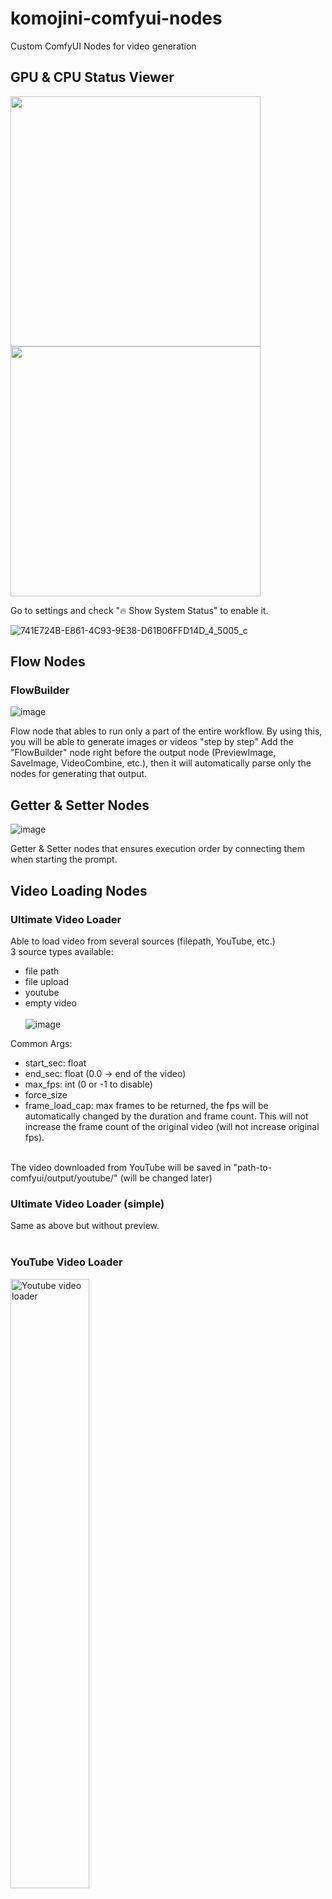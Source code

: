 # komojini-comfyui-nodes
Custom ComfyUI Nodes for video generation

## GPU & CPU Status Viewer
<p float="left">
  <img src="https://github.com/komojini/komojini-comfyui-nodes/assets/118584718/64954343-d75f-4510-8664-1fafdd40a83d" height="400" />
  <img src="https://github.com/komojini/komojini-comfyui-nodes/assets/118584718/5d61b82f-58a8-4309-a58d-8bdc764adcb9" height="400" />
</p>


Go to settings and check "🔥 Show System Status" to enable it.

![741E724B-E861-4C93-9E38-D61B06FFD14D_4_5005_c](https://github.com/komojini/komojini-comfyui-nodes/assets/118584718/089ea987-9a6d-4868-bad4-f7f44e2bc85b)


## Flow Nodes
### FlowBuilder
![image](https://github.com/komojini/komojini-comfyui-nodes/assets/118584718/97d7e0f0-7ed2-44af-929a-35e6cf3aa622)

Flow node that ables to run only a part of the entire workflow.
By using this, you will be able to generate images or videos "step by step"
Add the "FlowBuilder" node right before the output node (PreviewImage, SaveImage, VideoCombine, etc.), then it will automatically parse only the nodes for generating that output.

## Getter & Setter Nodes
![image](https://github.com/komojini/komojini-comfyui-nodes/assets/118584718/a01be34e-f8df-4e6f-9364-d9b26de1a097)

Getter & Setter nodes that ensures execution order by connecting them when starting the prompt.

## Video Loading Nodes
### Ultimate Video Loader
Able to load video from several sources (filepath, YouTube, etc.)<br>
3 source types available: 
- file path
- file upload
- youtube
- empty video
<br><br>
![image](https://github.com/komojini/komojini-comfyui-nodes/assets/118584718/c2c27476-45e8-462f-a714-3150df1bb633)


Common Args:
- start_sec: float
- end_sec: float (0.0 -> end of the video)
- max_fps: int (0 or -1 to disable)
- force_size
- frame_load_cap: max frames to be returned, the fps will be automatically changed by the duration and frame count. This will not increase the frame count of the original video (will not increase original fps).
<br>
The video downloaded from YouTube will be saved in "path-to-comfyui/output/youtube/" (will be changed later)
<br>

### Ultimate Video Loader (simple)
Same as above but without preview.
<br><br>
### YouTube Video Loader
<img width="50%" alt="Youtube video loader" src="https://github.com/komojini/komojini-comfyui-nodes/assets/118584718/65142191-f7e9-4341-ba47-4226b31451fd"><br>
Able to load and extract video from youtube.

Args:
- Common Args Above...
- output_dir (optional): defaults to "path-to-comfyui/output/youtube/"

## Others
### Image Merger
Able to merge 2 images or videos side by side.
Useful to see the results of img2img or vid2vid.

divide_points: 2 points that creates a line to be splitted.
One point will be like (x, y) and the points should be seperated by ";".
for "x" and "y", you can use int (pixel) or with %.
e.g. 
- (50%, 0);(50%, 100%) -> split by vertical line in the center
- (0%, 50%);(100%, 50%) -> split by horizontal line in the center
- (40%, 0);(70%, 100%) ->

<img width="80%" src="https://github.com/komojini/komojini-comfyui-nodes/assets/118584718/8839b1da-e5c1-41a9-87e4-514e25e113b5"/>

<img width="80%" src="https://github.com/komojini/komojini-comfyui-nodes/assets/118584718/585b46d7-2a73-4cc2-be29-68d02db0fe1c"/>

